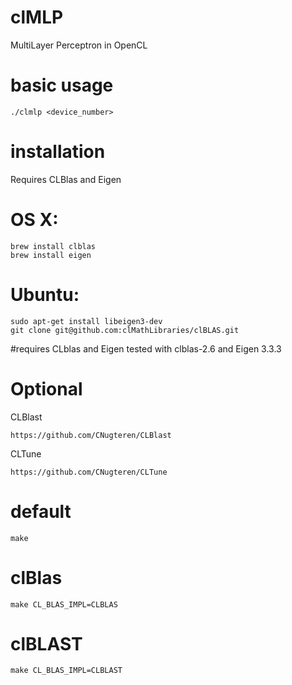 # clMLP
MultiLayer Perceptron in OpenCL

# basic usage
```
./clmlp <device_number>
```

# installation
Requires CLBlas and Eigen
# OS X:
```
brew install clblas
brew install eigen
```
# Ubuntu:
```
sudo apt-get install libeigen3-dev
git clone git@github.com:clMathLibraries/clBLAS.git
```
#requires CLblas and Eigen
tested with clblas-2.6 and Eigen 3.3.3

# Optional

CLBlast
```
https://github.com/CNugteren/CLBlast
```

CLTune
```
https://github.com/CNugteren/CLTune
```

# default
```
make
```
# clBlas
```
make CL_BLAS_IMPL=CLBLAS
```
# clBLAST
```
make CL_BLAS_IMPL=CLBLAST
```
